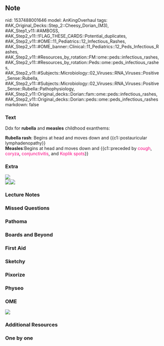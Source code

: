## Note
nid: 1537488001646
model: AnKingOverhaul
tags: #AK_Original_Decks::Step_2::Cheesy_Dorian_(M3), #AK_Step1_v11::#AMBOSS, #AK_Step2_v11::!FLAG_THESE_CARDS::Potential_duplicates, #AK_Step2_v11::#OME::11_Pediatrics::12_Infectious_Rashes, #AK_Step2_v11::#OME_banner::Clinical::11_Pediatrics::12_Peds_Infectious_Rashes, #AK_Step2_v11::#Resources_by_rotation::FM::ome::peds::infectious_rashes, #AK_Step2_v11::#Resources_by_rotation::Peds::ome::peds_infectious_rashes, #AK_Step2_v11::#Subjects::Microbiology::02_Viruses::RNA_Viruses::Positive_Sense::Rubella, #AK_Step2_v11::#Subjects::Microbiology::02_Viruses::RNA_Viruses::Positive_Sense::Rubella::Pathophysiology, #AK_Step2_v11::Original_decks::Dorian::fam::ome::peds::infectious_rashes, #AK_Step2_v11::Original_decks::Dorian::peds::ome::peds_infectious_rashes
markdown: false

### Text
Ddx for <b>rubella</b> and <b>measles</b> childhood exanthems:
<div>
  <div>
    <b>Rubella rash</b>: Begins at head and moves down and
    {{c1::postauricular lymphadenopathy}}
  </div>
  <div>
    <b>Measles</b>:Begins at head and moves down and {{c1::preceded
    by <font color="#FC0280">cough</font>, <font color=
    "#FC0280">coryza</font>, <font color=
    "#FC0280">conjunctivitis</font>, and <font color=
    "#FC0280">Koplik spots</font>}}
  </div>
</div>

### Extra
<img src="Screen%20Shot%202017-01-31%20at%204.19.45%20PM.jpg">
<div><img src=
"Screen%20Shot%202017-01-31%20at%204.21.48%20PM.jpg"><img src=
"Screen%20Shot%202017-04-24%20at%2010.11.28%20AM.jpg"></div>

### Lecture Notes


### Missed Questions


### Pathoma


### Boards and Beyond


### First Aid


### Sketchy


### Pixorize


### Physeo


### OME
<div class="ome-widget">
  <a href=
  "https://onlinemeded.org/spa/pediatrics/peds-infectious-rashes/acquire?ref=anki">
  <img src="_OME_AnkiFlashcards_Lesson_6.png"></a>
</div>

### Additional Resources


### One by one

